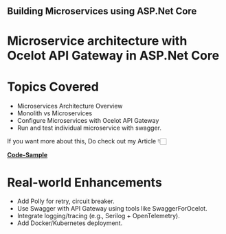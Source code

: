 ## Building Microservices using ASP.Net Core

# Microservice architecture with Ocelot API Gateway in ASP.Net Core

# Topics Covered
- Microservices Architecture Overview
- Monolith vs Microservices
- Configure Microservices with Ocelot API Gateway 
- Run and test individual microservice with swagger.

If you want more about this, Do check out my Article 👇🏻

[**Code-Sample**](https://www.code-sample.com/ "Code-Sample")

# Real-world Enhancements
- Add Polly for retry, circuit breaker.
- Use Swagger with API Gateway using tools like SwaggerForOcelot.
- Integrate logging/tracing (e.g., Serilog + OpenTelemetry).
- Add Docker/Kubernetes deployment.

